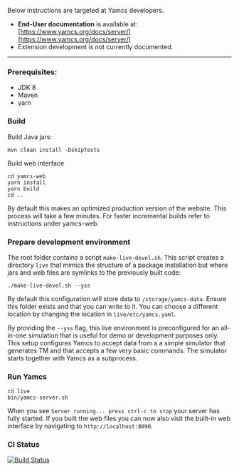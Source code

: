Below instructions are targeted at Yamcs developers.

* **End-User documentation** is available at: [https://www.yamcs.org/docs/server/](https://www.yamcs.org/docs/server/)
* Extension development is not currently documented.

---

### Prerequisites:

* JDK 8
* Maven
* yarn

### Build

Build Java jars:

    mvn clean install -DskipTests

Build web interface

    cd yamcs-web
    yarn install
    yarn build
    cd ..

By default this makes an optimized production version of the website. This process will take a few minutes. For faster incremental builds refer to instructions under yamcs-web.

### Prepare development environment
The root folder contains a script `make-live-devel.sh`. This script creates a directory `live` that mimics the structure of a package installation but where jars and web files are symlinks to the previously built code:

    ./make-live-devel.sh --yss

By default this configuration will store data to `/storage/yamcs-data`. Ensure this folder exists and that you can write to it. You can choose a different location by changing the location in `live/etc/yamcs.yaml`.

By providing the `--yss` flag, this live environment is preconfigured for an all-in-one simulation that is useful for demo or development purposes only. This setup configures Yamcs to accept data from a a simple simulator that generates TM and that accepts a few very basic commands. The simulator starts together with Yamcs as a subprocess.

### Run Yamcs

    cd live
    bin/yamcs-server.sh

When you see `Server running... press ctrl-c to stop` your server has fully started. If you built the web files you can now also visit the built-in web interface by navigating to `http://localhost:8090`.

### CI Status

[![Build Status](https://travis-ci.org/yamcs/yamcs.svg?branch=master)](https://travis-ci.org/yamcs/yamcs)
